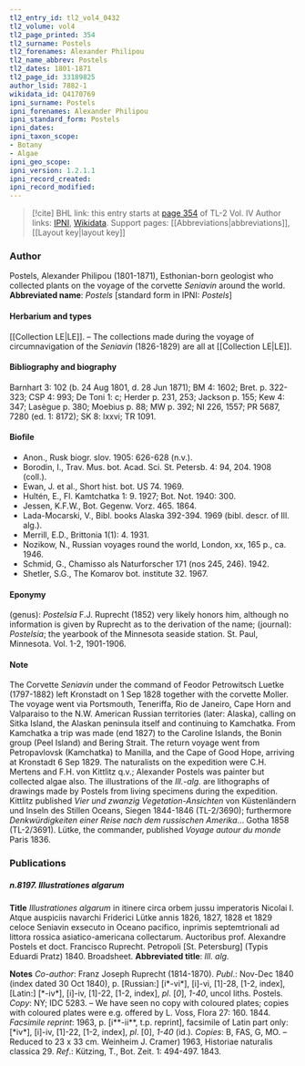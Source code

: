 ```yaml
---
tl2_entry_id: tl2_vol4_0432
tl2_volume: vol4
tl2_page_printed: 354
tl2_surname: Postels
tl2_forenames: Alexander Philipou
tl2_name_abbrev: Postels
tl2_dates: 1801-1871
tl2_page_id: 33189825
author_lsid: 7882-1
wikidata_id: Q4170769
ipni_surname: Postels
ipni_forenames: Alexander Philipou
ipni_standard_form: Postels
ipni_dates: 
ipni_taxon_scope: 
- Botany
- Algae
ipni_geo_scope: 
ipni_version: 1.2.1.1
ipni_record_created: 
ipni_record_modified:
---
```


> [!cite] BHL link: this entry starts at [page 354](https://www.biodiversitylibrary.org/page/33189825) of TL-2 Vol. IV
> Author links: [IPNI](https://www.ipni.org/a/7882-1), [Wikidata](https://www.wikidata.org/wiki/Q4170769). Support pages: [[Abbreviations|abbreviations]], [[Layout key|layout key]]

### Author

Postels, Alexander Philipou (1801-1871), Esthonian-born geologist who collected plants on the voyage of the corvette *Seniavin* around the world. 
**Abbreviated name**: *Postels* \[standard form in IPNI: *Postels*\]

#### Herbarium and types

[[Collection LE|LE]]. – The collections made during the voyage of circumnavigation of the *Seniavin* (1826-1829) are all at [[Collection LE|LE]].

#### Bibliography and biography

Barnhart 3: 102 (b. 24 Aug 1801, d. 28 Jun 1871); BM 4: 1602; Bret. p. 322-323; CSP 4: 993; De Toni 1: c; Herder p. 231, 253; Jackson p. 155; Kew 4: 347; Lasègue p. 380; Moebius p. 88; MW p. 392; NI 226, 1557; PR 5687, 7280 (ed. 1: 8172); SK 8: lxxvi; TR 1091.

#### Biofile

- Anon., Rusk biogr. slov. 1905: 626-628 (n.v.).
- Borodin, I., Trav. Mus. bot. Acad. Sci. St. Petersb. 4: 94, 204. 1908 (coll.).
- Ewan, J. et al., Short hist. bot. US 74. 1969.
- Hultén, E., Fl. Kamtchatka 1: 9. 1927; Bot. Not. 1940: 300.
- Jessen, K.F.W., Bot. Gegenw. Vorz. 465. 1864.
- Lada-Mocarski, V., Bibl. books Alaska 392-394. 1969 (bibl. descr. of Ill. alg.).
- Merrill, E.D., Brittonia 1(1): 4. 1931.
- Nozikow, N., Russian voyages round the world, London, xx, 165 p., ca. 1946.
- Schmid, G., Chamisso als Naturforscher 171 (nos 245, 246). 1942.
- Shetler, S.G., The Komarov bot. institute 32. 1967.

#### Eponymy

(genus): *Postelsia* F.J. Ruprecht (1852) very likely honors him, although no information is given by Ruprecht as to the derivation of the name; (journal): *Postelsia*; the yearbook of the Minnesota seaside station. St. Paul, Minnesota. Vol. 1-2, 1901-1906.

#### Note

The Corvette *Seniavin* under the command of Feodor Petrowitsch Luetke (1797-1882) left Kronstadt on 1 Sep 1828 together with the corvette Moller. The voyage went via Portsmouth, Teneriffa, Rio de Janeiro, Cape Horn and Valparaiso to the N.W. American Russian territories (later: Alaska), calling on Sitka Island, the Alaskan peninsula itself and continuing to Kamchatka. From Kamchatka a trip was made (end 1827) to the Caroline Islands, the Bonin group (Peel Island) and Bering Strait. The return voyage went from Petropavlovsk (Kamchatka) to Manilla, and the Cape of Good Hope, arriving at Kronstadt 6 Sep 1829. The naturalists on the expedition were C.H. Mertens and F.H. von Kittlitz q.v.; Alexander Postels was painter but collected algae also. The illustrations of the *Ill.-alg.* are lithographs of drawings made by Postels from living specimens during the expedition. Kittlitz published *Vier und zwanzig Vegetation-Ansichten* von Küstenländern und Inseln des Stillen Oceans, Siegen 1844-1846 (TL-2/3690); furthermore *Denkwürdigkeiten einer Reise nach dem russischen Amerika*... Gotha 1858 (TL-2/3691). Lütke, the commander, published *Voyage autour du monde* Paris 1836.

### Publications

##### n.8197. Illustrationes algarum

**Title**
*Illustrationes algarum* in itinere circa orbem jussu imperatoris Nicolai I. Atque auspiciis navarchi Friderici Lütke annis 1826, 1827, 1828 et 1829 celoce Seniavin exsecuto in Oceano pacifico, inprimis septemtrionali ad littora rossica asiatico-americana collectarum. Auctoribus prof. Alexandre Postels et doct. Francisco Ruprecht. Petropoli \[St. Petersburg\] (Typis Eduardi Pratz) 1840. Broadsheet.
**Abbreviated title**: *Ill. alg.*

**Notes**
*Co-author*: Franz Joseph Ruprecht (1814-1870).
*Publ*.: Nov-Dec 1840 (index dated 30 Oct 1840), p. \[Russian:\] \[i\*-vi\*\], \[i\]-vi, \[1\]-28, \[1-2, index\], \[Latin:\] \[\*-iv\*\], \[i\]-iv, \[1\]-22, \[1-2, index\], *pl*. \[*0*\], *1-40*, uncol liths. Postels.
*Copy*: NY; IDC 5283. – We have seen no copy with coloured plates; copies with coloured plates were e.g. offered by L. Voss, Flora 27: 160. 1844.
*Facsimile reprint*: 1963, p. \[i\*\*-ii\*\*, t.p. reprint\], facsimile of Latin part only: \[\*iv\*\], \[i\]-iv, \[1\]-22, \[1-2, index\], *pl*. \[0\], *1-40* (id.). *Copies*: B, FAS, G, MO. – Reduced to 23 x 33 cm. Weinheim J. Cramer) 1963, Historiae naturalis classica 29.
*Ref*.: Kützing, T., Bot. Zeit. 1: 494-497. 1843.

